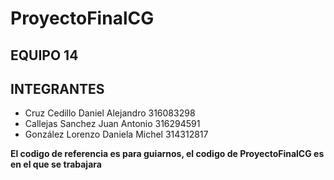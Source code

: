 # ProyectoFinalCG

## EQUIPO 14
## INTEGRANTES
- Cruz Cedillo Daniel Alejandro 316083298 
- Callejas Sanchez Juan Antonio 316294591 
- González Lorenzo Daniela Michel 314312817

**El codigo de referencia es para guiarnos, el codigo de ProyectoFinalCG es en el que se trabajara**
